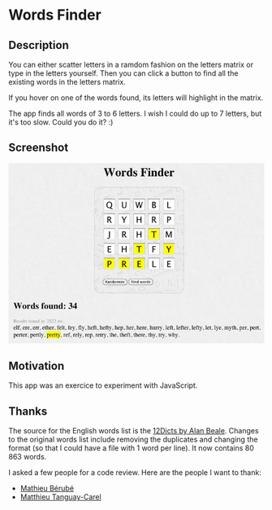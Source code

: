 # Words Finder

## Description

You can either scatter letters in a ramdom fashion on the letters matrix or type in the letters yourself. Then you can click a button to find all the existing words in the letters matrix. 

If you hover on one of the words found, its letters will highlight in the matrix.

The app finds all words of 3 to 6 letters. I wish I could do up to 7 letters, but it's too slow. Could you do it? :)


## Screenshot

![screenshot](doc/screenshot.jpg)


## Motivation

This app was an exercice to experiment with JavaScript.


## Thanks

The source for the English words list is the [12Dicts by Alan Beale](http://wordlist.aspell.net/12dicts/). Changes to the original words list include removing the duplicates and changing the format (so that I could have a file with 1 word per line). It now contains 80 863 words.

I asked a few people for a code review. Here are the people I want to thank:

* [Mathieu Bérubé](https://github.com/mberube)
* [Matthieu Tanguay-Carel](https://github.com/matstc)
